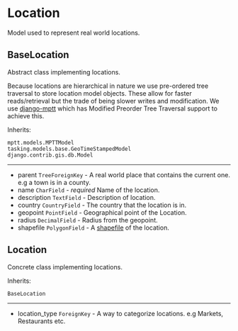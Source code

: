 # Location

Model used to represent real world locations.

## BaseLocation

Abstract class implementing locations.

Because locations are hierarchical in nature we use pre-ordered tree traversal to store location model objects.
These allow for faster reads/retrieval but the trade of being slower writes and modification.
We use [django-mptt](https://github.com/django-mptt/django-mptt) which has Modified Preorder Tree Traversal support to achieve this.

Inherits:
```
mptt.models.MPTTModel
tasking.models.base.GeoTimeStampedModel
django.contrib.gis.db.Model
```

---
  * parent `TreeForeignKey` - A real world place that contains the current one. e.g a town is in a county.
  * name `CharField` - _required_ Name of the location.
  * description `TextField` - Description of location.
  * country `CountryField` - The country that the location is in.
  * geopoint `PointField` - Geographical point of the Location.
  * radius `DecimalField` - Radius from the geopoint.
  * shapefile `PolygonField` - A [shapefile](https://en.wikipedia.org/wiki/Shapefile) of the location.


## Location

Concrete class implementing locations.

Inherits:
```
BaseLocation
```

---
  * location_type `ForeignKey` - A way to categorize locations. e.g Markets, Restaurants etc.
